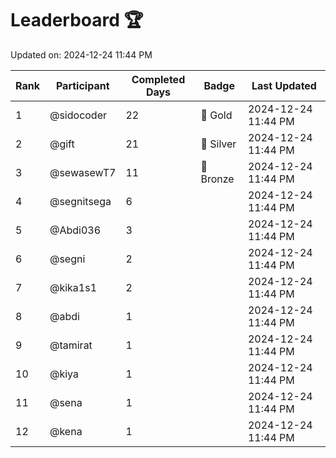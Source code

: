 # Leaderboard 🏆

Updated on: 2024-12-24 11:44 PM

| Rank | Participant       | Completed Days | Badge      | Last Updated         |
|------|-------------------|----------------|------------|----------------------|
| 1    | @sidocoder        | 22             | 🏅 Gold     | 2024-12-24 11:44 PM |
| 2    | @gift             | 21             | 🥈 Silver   | 2024-12-24 11:44 PM |
| 3    | @sewasewT7        | 11             | 🥉 Bronze   | 2024-12-24 11:44 PM |
| 4    | @segnitsega       | 6              |            | 2024-12-24 11:44 PM |
| 5    | @Abdi036          | 3              |            | 2024-12-24 11:44 PM |
| 6    | @segni            | 2              |            | 2024-12-24 11:44 PM |
| 7    | @kika1s1          | 2              |            | 2024-12-24 11:44 PM |
| 8    | @abdi             | 1              |            | 2024-12-24 11:44 PM |
| 9    | @tamirat          | 1              |            | 2024-12-24 11:44 PM |
| 10   | @kiya             | 1              |            | 2024-12-24 11:44 PM |
| 11   | @sena             | 1              |            | 2024-12-24 11:44 PM |
| 12   | @kena             | 1              |            | 2024-12-24 11:44 PM |
